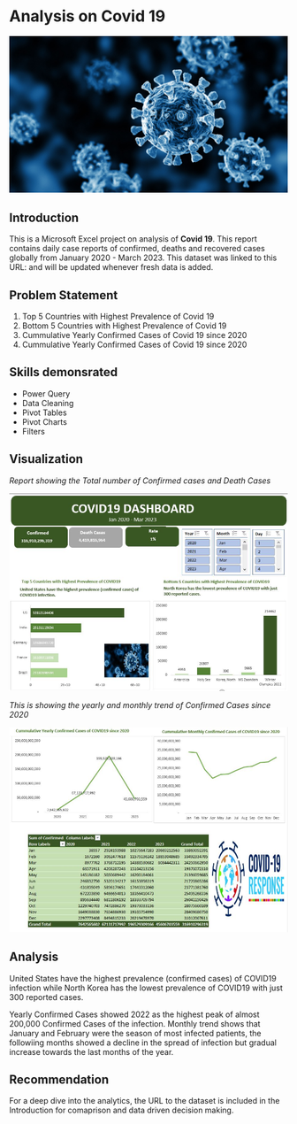 # Analysis on Covid 19 

![](covid.jpg)

## Introduction
This is a Microsoft Excel project on analysis of **Covid 19**. 
This report contains daily case reports of confirmed, deaths and recovered cases globally from January 2020 - March 2023.
This dataset was linked to this URL: [](https://github.com/CSSEGISandData/COVID-19/tree/master/csse_covid_19_data)
and will be updated whenever fresh data is added.

## Problem Statement
1. Top 5 Countries with Highest Prevalence of Covid 19
2. Bottom 5 Countries with Highest Prevalence of Covid 19
3. Cummulative Yearly Confirmed Cases of Covid 19 since 2020
4. Cummulative Yearly Confirmed Cases of Covid 19 since 2020

## Skills demonsrated
- Power Query
- Data Cleaning
- Pivot Tables
- Pivot Charts
- Filters

## Visualization
_Report showing the Total number of Confirmed cases and Death Cases_

![](Covid19.1.JPG)

_This is showing the yearly and monthly trend of Confirmed Cases since 2020_

![](COVID_19_2.JPG)

## Analysis
United States have the highest prevalence (confirmed cases) of COVID19 infection while
North Korea has the lowest prevalence of COVID19 with just 300 reported cases.

Yearly Confirmed Cases showed 2022 as the highest peak of almost 200,000 Confirmed Cases of the infection.
Monthly trend shows that January and February were the season of most infected patients, the followiing months showed a decline in the spread of infection
but gradual increase towards the last months of the year.


## Recommendation
For a deep dive into the analytics, the URL to the dataset is included in the Introduction for comaprison and data driven decision making.
